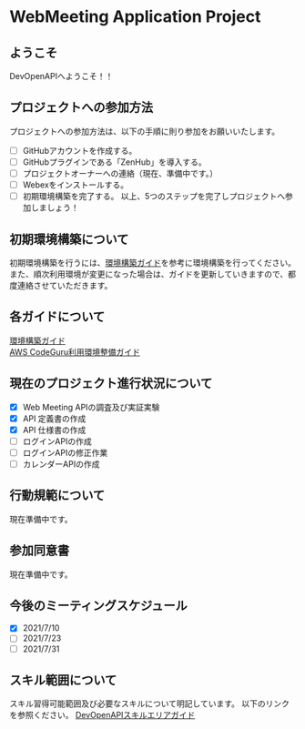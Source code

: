 # WebMeeting Application Project
## ようこそ
DevOpenAPIへようこそ！！

## プロジェクトへの参加方法
プロジェクトへの参加方法は、以下の手順に則り参加をお願いいたします。
- [ ] GitHubアカウントを作成する。
- [ ] GitHubプラグインである「ZenHub」を導入する。
- [ ] プロジェクトオーナーへの連絡（現在、準備中です。）
- [ ] Webexをインストールする。
- [ ] 初期環境構築を完了する。
以上、5つのステップを完了しプロジェクトへ参加しましょう！

## 初期環境構築について
初期環境構築を行うには、[環境構築ガイド](https://github.com/Martin9420/Phase1/blob/main/SkyWayProjectGide/ProjectGide.adoc)を参考に環境構築を行ってください。
また、順次利用環境が変更になった場合は、ガイドを更新していきますので、都度連絡させていただきます。

## 各ガイドについて
[環境構築ガイド](https://github.com/Martin9420/Phase1/blob/main/SkyWayProjectGide/ProjectGide.adoc)  
[AWS CodeGuru利用環境整備ガイド](https://github.com/Martin9420/Phase1/blob/main/AWSCodeGuru%E5%88%A9%E7%94%A8%E3%82%AC%E3%82%A4%E3%83%89/AWSCodeGuru.adoc)

## 現在のプロジェクト進行状況について
- [x] Web Meeting APIの調査及び実証実験
- [x] API 定義書の作成
- [x] API 仕様書の作成
- [ ] ログインAPIの作成
- [ ] ログインAPIの修正作業
- [ ] カレンダーAPIの作成

## 行動規範について
現在準備中です。

## 参加同意書
現在準備中です。

## 今後のミーティングスケジュール
- [x] 2021/7/10
- [ ] 2021/7/23
- [ ] 2021/7/31

## スキル範囲について
スキル習得可能範囲及び必要なスキルについて明記しています。
以下のリンクを参照ください。
[DevOpenAPIスキルエリアガイド](https://github.com/Martin9420/DevOpenAPI/blob/main/DevOpenAPI%E3%82%B9%E3%82%AD%E3%83%AB%E3%82%A8%E3%82%A4%E3%83%AA%E3%82%A2%E3%82%B9/DevOpenAPISkillArea.adoc)

